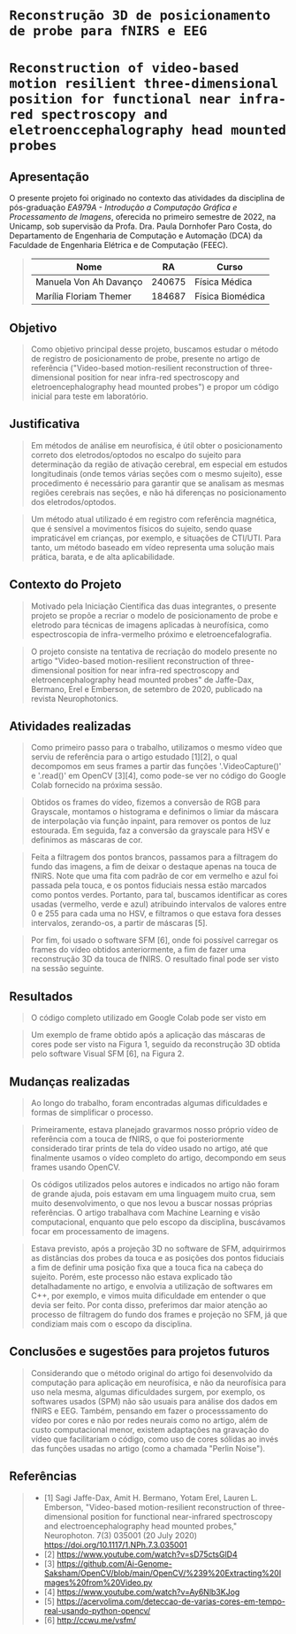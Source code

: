 # `Reconstrução 3D de posicionamento de probe para fNIRS e EEG`
# `Reconstruction of video-based motion resilient three-dimensional position for functional near infra-red spectroscopy and eletroenccephalography head mounted probes`

## Apresentação

O presente projeto foi originado no contexto das atividades da disciplina de pós-graduação *EA979A - Introdução a Computação Gráfica e Processamento de Imagens*, 
oferecida no primeiro semestre de 2022, na Unicamp, sob supervisão da Profa. Dra. Paula Dornhofer Paro Costa, do Departamento de Engenharia de Computação e Automação (DCA) da Faculdade de Engenharia Elétrica e de Computação (FEEC).

> |Nome  | RA | Curso|
> |--|--|--|
> | Manuela Von Ah Davanço  | 240675  | Física Médica|
> | Marília Floriam Themer  | 184687  | Física Biomédica|


## Objetivo
> Como objetivo principal desse projeto, buscamos estudar o método de registro de posicionamento de probe, presente no artigo de referência ("Video-based motion-resilient reconstruction of three-dimensional position for near infra-red spectroscopy and eletroencephalography head mounted probes") e propor um código inicial para teste em laboratório.

## Justificativa
> Em métodos de análise em neurofísica, é útil obter o posicionamento correto dos eletrodos/optodos no escalpo do sujeito para determinação da região de ativação cerebral, em especial em estudos longitudinais (onde temos várias seções com o mesmo sujeito), esse procedimento é necessário para garantir que se analisam as mesmas regiões cerebrais nas seções, e não há diferenças no posicionamento dos eletrodos/optodos.

> Um método atual utilizado é em registro com referência magnética, que é sensível a movimentos físicos do sujeito, sendo quase impraticável em crianças, por exemplo, e situações de CTI/UTI. Para tanto, um método baseado em vídeo representa uma solução mais prática, barata, e de alta aplicabilidade.

## Contexto do Projeto
> Motivado pela Iniciação Científica das duas integrantes, o presente projeto se propõe a recriar o modelo de posicionamento de probe e eletrodo para técnicas de imagens aplicadas à neurofísica, como espectroscopia de infra-vermelho próximo e eletroencefalografia.

> O projeto consiste na tentativa de recriação do modelo presente no artigo "Video-based motion-resilient reconstruction of three-dimensional position for near infra-red spectroscopy and eletroencephalography head mounted probes" de Jaffe-Dax, Bermano, Erel e Emberson, de setembro de 2020, publicado na revista Neurophotonics.

## Atividades realizadas
> Como primeiro passo para o trabalho, utilizamos o mesmo vídeo que serviu de referência para o artigo estudado [1][2], o qual decompomos em seus frames a partir das funções '.VideoCapture()' e '.read()' em OpenCV [3][4], como pode-se ver no código do Google Colab fornecido na próxima sessão.

> Obtidos os frames do vídeo, fizemos a conversão de RGB para Grayscale, montamos o histograma e definimos o limiar da máscara de interpolação via função inpaint, para remover os pontos de luz estourada. Em seguida, faz a conversão da grayscale para HSV e definimos as máscaras de cor.

> Feita a filtragem dos pontos brancos, passamos para a filtragem do fundo das imagens, a fim de deixar o destaque apenas na touca de fNIRS. Note que uma fita com padrão de cor em vermelho e azul foi passada pela touca, e os pontos fiduciais nessa estão marcados como pontos verdes. Portanto, para tal, buscamos identificar as cores usadas (vermelho, verde e azul) atribuindo intervalos de valores entre 0 e 255 para cada uma no HSV, e filtramos o que estava fora desses intervalos, zerando-os, a partir de máscaras [5].

> Por fim, foi usado o software SFM [6], onde foi possível carregar os frames do vídeo obtidos anteriormente, a fim de fazer uma reconstrução 3D da touca de fNIRS. O resultado final pode ser visto na sessão seguinte.

## Resultados
> O código completo utilizado em Google Colab pode ser visto em 

> Um exemplo de frame obtido após a aplicação das máscaras de cores pode ser visto na Figura 1, seguido da reconstrução 3D obtida pelo software Visual SFM [6], na Figura 2.

## Mudanças realizadas
> Ao longo do trabalho, foram encontradas algumas dificuldades e formas de simplificar o processo.

> Primeiramente, estava planejado gravarmos nosso próprio vídeo de referência com a touca de fNIRS, o que foi posteriormente considerado tirar prints de tela do vídeo usado no artigo, até que finalmente usamos o vídeo completo do artigo, decompondo em seus frames usando OpenCV.

> Os códigos utilizados pelos autores e indicados no artigo não foram de grande ajuda, pois estavam em uma linguagem muito crua, sem muito desenvolvimento, o que nos levou a buscar nossas próprias referências. O artigo trabalhava com Machine Learning e visão computacional, enquanto que pelo escopo da disciplina, buscávamos focar em processamento de imagens.

> Estava previsto, após a projeção 3D no software de SFM, adquirirmos as distâncias dos probes da touca e as posições dos pontos fiduciais a fim de definir uma posição fixa que a touca fica na cabeça do sujeito. Porém, este processo não estava explicado tão detalhadamente no artigo, e envolvia a utilização de softwares em C++, por exemplo, e vimos muita dificuldade em entender o que devia ser feito. Por conta disso, preferimos dar maior atenção ao processo de filtragem do fundo dos frames e projeção no SFM, já que condiziam mais com o escopo da disciplina.

## Conclusões e sugestões para projetos futuros
> Considerando que o método original do artigo foi desenvolvido da computação para aplicação em neurofísica, e não da neurofísica para uso nela mesma, algumas  dificuldades surgem, por exemplo, os softwares usados (SPM) não são usuais para análise dos dados em fNIRS e EEG. Também, pensando em fazer o processsamento do vídeo por cores e não por redes neurais como no artigo, além de custo computacional menor, existem adaptações na gravação do vídeo que facilitariam o código, como uso de cores sólidas ao invés das funções usadas no artigo (como a chamada "Perlin Noise").
 
## Referências
> * [1] Sagi Jaffe-Dax, Amit H. Bermano, Yotam Erel, Lauren L. Emberson, "Video-based motion-resilient reconstruction of three-dimensional position for functional near-infrared spectroscopy and electroencephalography head mounted probes," Neurophoton. 7(3) 035001 (20 July 2020) https://doi.org/10.1117/1.NPh.7.3.035001
> * [2] https://www.youtube.com/watch?v=sD75ctsGlD4
> * [3] https://github.com/Ai-Genome-Saksham/OpenCV/blob/main/OpenCV/%239%20Extracting%20Images%20from%20Video.py
> * [4] https://www.youtube.com/watch?v=Ay6Nlb3KJog
> * [5] https://acervolima.com/deteccao-de-varias-cores-em-tempo-real-usando-python-opencv/
> * [6] http://ccwu.me/vsfm/








